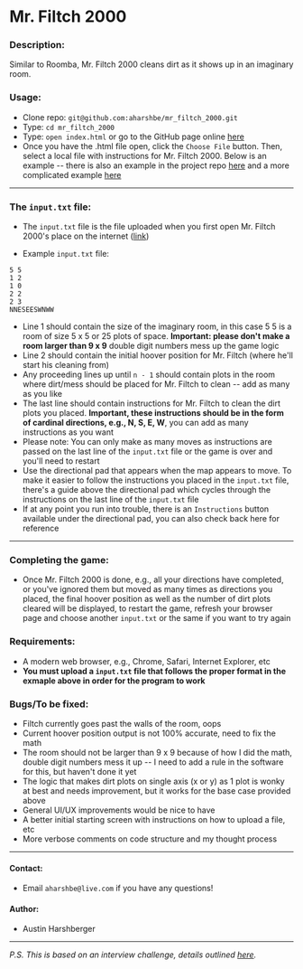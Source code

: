 # Mr. Filtch 2000

### Description:
  Similar to Roomba, Mr. Filtch 2000 cleans dirt as it shows up in an imaginary room.

### Usage:
* Clone repo: `git@github.com:aharshbe/mr_filtch_2000.git`
* Type: `cd mr_filtch_2000`
* Type: `open index.html` or go to the GitHub page online [here](https://aharshbe.github.io/mr_filtch_2000/)
* Once you have the .html file open, click the `Choose File` button. Then, select a local file with instructions for Mr. Filtch 2000. Below is an example -- there is also an example in the project repo [here](https://github.com/aharshbe/mr_filtch_2000/blob/master/input_example.txt) and a more complicated example [here](https://github.com/aharshbe/mr_filtch_2000/blob/master/input_example_2.txt)
***
### The `input.txt` file:

* The `input.txt` file is the file uploaded when you first open Mr. Filtch 2000's place on the internet ([link](https://aharshbe.github.io/mr_filtch_2000/))

* Example  `input.txt` file:
```
5 5
1 2
1 0
2 2
2 3
NNESEESWNWW
```

* Line 1 should contain the size of the imaginary room, in this case 5 5 is a room of size 5 x 5 or 25 plots of space. **Important: please don't make a room larger than 9 x 9** double digit numbers mess up the game logic
* Line 2 should contain the initial hoover position for Mr. Filtch (where he'll start his cleaning from)
* Any proceeding lines up until `n - 1` should contain plots in the room where dirt/mess should be placed for Mr. Filtch to clean -- add as many as you like
* The last line should contain instructions for Mr. Filtch to clean the dirt plots you placed. **Important, these instructions should be in the form of cardinal directions, e.g., N, S, E, W**, you can add as many instructions as you want
* Please note: You can only make as many moves as instructions are passed on the last line of the `input.txt` file or the game is over and you'll need to restart
* Use the directional pad that appears when the map appears to move. To make it easier to follow the instructions you placed in the `input.txt` file, there's a guide above the directional pad which cycles through the instructions on the last line of the `input.txt` file
* If at any point you run into trouble, there is an `Instructions` button available under the directional pad, you can also check back here for reference
***


### Completing the game:
* Once Mr. Filtch 2000 is done, e.g., all your directions have completed, or you've ignored them but moved as many times as directions you placed, the final hoover position as well as the number of dirt plots cleared will be displayed, to restart the game, refresh your browser page and choose another `input.txt` or the same if you want to try again

### Requirements:
* A modern web browser, e.g., Chrome, Safari, Internet Explorer, etc
* **You must upload a `input.txt` file that follows the proper format in the exmaple above in order for the program to work**


### Bugs/To be fixed:
* Filtch currently goes past the walls of the room, oops
* Current hoover position output is not 100% accurate, need to fix the math
* The room should not be larger than 9 x 9 because of how I did the math, double digit numbers mess it up -- I need to add a rule in the software for this, but haven't done it yet
* The logic that makes dirt plots on single axis (x or y) as 1 plot is wonky at best and needs improvement, but it works for the base case provided above
* General UI/UX improvements would be nice to have
* A better initial starting screen with instructions on how to upload a file, etc
* More verbose comments on code structure and my thought process

***

#### Contact:
* Email `aharshbe@live.com` if you have any questions!

#### Author:
* Austin Harshberger

***
*P.S. This is based on an interview challenge, details outlined [here](https://gist.github.com/alirussell/2d200d21f117f8d570667daa7acdbae5#https://gist.github.com/alirussell/2d200d21f117f8d570667daa7acdbae5).*
